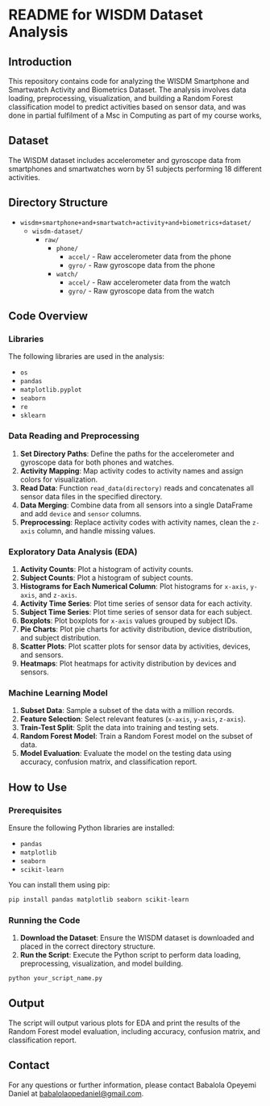 # README for WISDM Dataset Analysis

## Introduction
This repository contains code for analyzing the WISDM Smartphone and Smartwatch Activity and Biometrics Dataset. The analysis involves data loading, preprocessing, visualization, and building a Random Forest classification model to predict activities based on sensor data, and was done in partial fulfilment of a Msc in Computing as part of my course works,

## Dataset
The WISDM dataset includes accelerometer and gyroscope data from smartphones and smartwatches worn by 51 subjects performing 18 different activities.

## Directory Structure
- `wisdm+smartphone+and+smartwatch+activity+and+biometrics+dataset/`
  - `wisdm-dataset/`
    - `raw/`
      - `phone/`
        - `accel/` - Raw accelerometer data from the phone
        - `gyro/` - Raw gyroscope data from the phone
      - `watch/`
        - `accel/` - Raw accelerometer data from the watch
        - `gyro/` - Raw gyroscope data from the watch

## Code Overview

### Libraries
The following libraries are used in the analysis:
- `os`
- `pandas`
- `matplotlib.pyplot`
- `seaborn`
- `re`
- `sklearn`

### Data Reading and Preprocessing
1. **Set Directory Paths**: Define the paths for the accelerometer and gyroscope data for both phones and watches.
2. **Activity Mapping**: Map activity codes to activity names and assign colors for visualization.
3. **Read Data**: Function `read_data(directory)` reads and concatenates all sensor data files in the specified directory.
4. **Data Merging**: Combine data from all sensors into a single DataFrame and add `device` and `sensor` columns.
5. **Preprocessing**: Replace activity codes with activity names, clean the `z-axis` column, and handle missing values.

### Exploratory Data Analysis (EDA)
1. **Activity Counts**: Plot a histogram of activity counts.
2. **Subject Counts**: Plot a histogram of subject counts.
3. **Histograms for Each Numerical Column**: Plot histograms for `x-axis`, `y-axis`, and `z-axis`.
4. **Activity Time Series**: Plot time series of sensor data for each activity.
5. **Subject Time Series**: Plot time series of sensor data for each subject.
6. **Boxplots**: Plot boxplots for `x-axis` values grouped by subject IDs.
7. **Pie Charts**: Plot pie charts for activity distribution, device distribution, and subject distribution.
8. **Scatter Plots**: Plot scatter plots for sensor data by activities, devices, and sensors.
9. **Heatmaps**: Plot heatmaps for activity distribution by devices and sensors.

### Machine Learning Model
1. **Subset Data**: Sample a subset of the data with a million records.
2. **Feature Selection**: Select relevant features (`x-axis`, `y-axis`, `z-axis`).
3. **Train-Test Split**: Split the data into training and testing sets.
4. **Random Forest Model**: Train a Random Forest model on the subset of data.
5. **Model Evaluation**: Evaluate the model on the testing data using accuracy, confusion matrix, and classification report.

## How to Use

### Prerequisites
Ensure the following Python libraries are installed:
- `pandas`
- `matplotlib`
- `seaborn`
- `scikit-learn`

You can install them using pip:
```sh
pip install pandas matplotlib seaborn scikit-learn
```

### Running the Code
1. **Download the Dataset**: Ensure the WISDM dataset is downloaded and placed in the correct directory structure.
2. **Run the Script**: Execute the Python script to perform data loading, preprocessing, visualization, and model building.

```sh
python your_script_name.py
```

## Output
The script will output various plots for EDA and print the results of the Random Forest model evaluation, including accuracy, confusion matrix, and classification report.

## Contact
For any questions or further information, please contact Babalola Opeyemi Daniel at babalolaopedaniel@gmail.com.